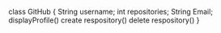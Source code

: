 class GitHub {
 String username;
 int repositories;
 String Email;
      displayProfile()
      create respository()
      delete respository()
              }
              
